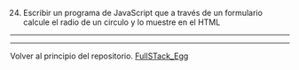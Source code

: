 24) Escribir un programa de JavaScript que a través de un formulario calcule el radio de un
circulo y lo muestre en el HTML

---
---

Volver al principio del repositorio. [FullSTack_Egg](https://github.com/megagringa/FullStack_Egg_Curso)